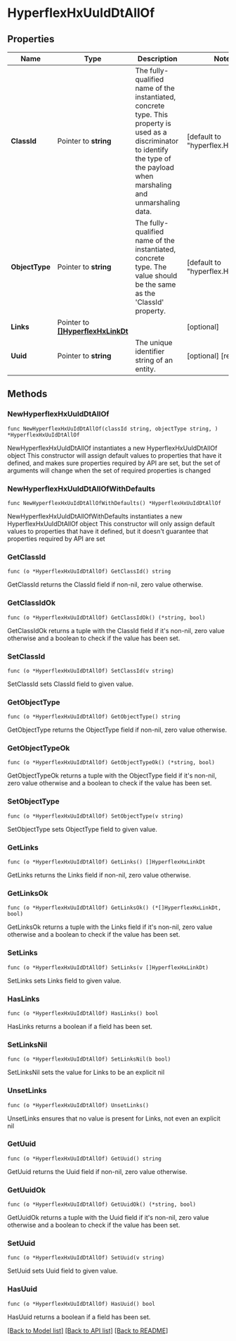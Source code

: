 # HyperflexHxUuIdDtAllOf

## Properties

Name | Type | Description | Notes
------------ | ------------- | ------------- | -------------
**ClassId** | Pointer to **string** | The fully-qualified name of the instantiated, concrete type. This property is used as a discriminator to identify the type of the payload when marshaling and unmarshaling data. | [default to "hyperflex.HxUuIdDt"]
**ObjectType** | Pointer to **string** | The fully-qualified name of the instantiated, concrete type. The value should be the same as the &#39;ClassId&#39; property. | [default to "hyperflex.HxUuIdDt"]
**Links** | Pointer to [**[]HyperflexHxLinkDt**](HyperflexHxLinkDt.md) |  | [optional] 
**Uuid** | Pointer to **string** | The unique identifier string of an entity. | [optional] [readonly] 

## Methods

### NewHyperflexHxUuIdDtAllOf

`func NewHyperflexHxUuIdDtAllOf(classId string, objectType string, ) *HyperflexHxUuIdDtAllOf`

NewHyperflexHxUuIdDtAllOf instantiates a new HyperflexHxUuIdDtAllOf object
This constructor will assign default values to properties that have it defined,
and makes sure properties required by API are set, but the set of arguments
will change when the set of required properties is changed

### NewHyperflexHxUuIdDtAllOfWithDefaults

`func NewHyperflexHxUuIdDtAllOfWithDefaults() *HyperflexHxUuIdDtAllOf`

NewHyperflexHxUuIdDtAllOfWithDefaults instantiates a new HyperflexHxUuIdDtAllOf object
This constructor will only assign default values to properties that have it defined,
but it doesn't guarantee that properties required by API are set

### GetClassId

`func (o *HyperflexHxUuIdDtAllOf) GetClassId() string`

GetClassId returns the ClassId field if non-nil, zero value otherwise.

### GetClassIdOk

`func (o *HyperflexHxUuIdDtAllOf) GetClassIdOk() (*string, bool)`

GetClassIdOk returns a tuple with the ClassId field if it's non-nil, zero value otherwise
and a boolean to check if the value has been set.

### SetClassId

`func (o *HyperflexHxUuIdDtAllOf) SetClassId(v string)`

SetClassId sets ClassId field to given value.


### GetObjectType

`func (o *HyperflexHxUuIdDtAllOf) GetObjectType() string`

GetObjectType returns the ObjectType field if non-nil, zero value otherwise.

### GetObjectTypeOk

`func (o *HyperflexHxUuIdDtAllOf) GetObjectTypeOk() (*string, bool)`

GetObjectTypeOk returns a tuple with the ObjectType field if it's non-nil, zero value otherwise
and a boolean to check if the value has been set.

### SetObjectType

`func (o *HyperflexHxUuIdDtAllOf) SetObjectType(v string)`

SetObjectType sets ObjectType field to given value.


### GetLinks

`func (o *HyperflexHxUuIdDtAllOf) GetLinks() []HyperflexHxLinkDt`

GetLinks returns the Links field if non-nil, zero value otherwise.

### GetLinksOk

`func (o *HyperflexHxUuIdDtAllOf) GetLinksOk() (*[]HyperflexHxLinkDt, bool)`

GetLinksOk returns a tuple with the Links field if it's non-nil, zero value otherwise
and a boolean to check if the value has been set.

### SetLinks

`func (o *HyperflexHxUuIdDtAllOf) SetLinks(v []HyperflexHxLinkDt)`

SetLinks sets Links field to given value.

### HasLinks

`func (o *HyperflexHxUuIdDtAllOf) HasLinks() bool`

HasLinks returns a boolean if a field has been set.

### SetLinksNil

`func (o *HyperflexHxUuIdDtAllOf) SetLinksNil(b bool)`

 SetLinksNil sets the value for Links to be an explicit nil

### UnsetLinks
`func (o *HyperflexHxUuIdDtAllOf) UnsetLinks()`

UnsetLinks ensures that no value is present for Links, not even an explicit nil
### GetUuid

`func (o *HyperflexHxUuIdDtAllOf) GetUuid() string`

GetUuid returns the Uuid field if non-nil, zero value otherwise.

### GetUuidOk

`func (o *HyperflexHxUuIdDtAllOf) GetUuidOk() (*string, bool)`

GetUuidOk returns a tuple with the Uuid field if it's non-nil, zero value otherwise
and a boolean to check if the value has been set.

### SetUuid

`func (o *HyperflexHxUuIdDtAllOf) SetUuid(v string)`

SetUuid sets Uuid field to given value.

### HasUuid

`func (o *HyperflexHxUuIdDtAllOf) HasUuid() bool`

HasUuid returns a boolean if a field has been set.


[[Back to Model list]](../README.md#documentation-for-models) [[Back to API list]](../README.md#documentation-for-api-endpoints) [[Back to README]](../README.md)


